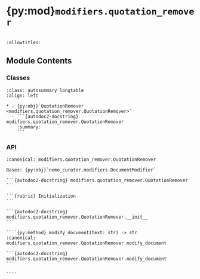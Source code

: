 # {py:mod}`modifiers.quotation_remover`

```{py:module} modifiers.quotation_remover
```

```{autodoc2-docstring} modifiers.quotation_remover
:allowtitles:
```

## Module Contents

### Classes

````{list-table}
:class: autosummary longtable
:align: left

* - {py:obj}`QuotationRemover <modifiers.quotation_remover.QuotationRemover>`
  - ```{autodoc2-docstring} modifiers.quotation_remover.QuotationRemover
    :summary:
    ```
````

### API

`````{py:class} QuotationRemover()
:canonical: modifiers.quotation_remover.QuotationRemover

Bases: {py:obj}`nemo_curator.modifiers.DocumentModifier`

```{autodoc2-docstring} modifiers.quotation_remover.QuotationRemover
```

```{rubric} Initialization
```

```{autodoc2-docstring} modifiers.quotation_remover.QuotationRemover.__init__
```

````{py:method} modify_document(text: str) -> str
:canonical: modifiers.quotation_remover.QuotationRemover.modify_document

```{autodoc2-docstring} modifiers.quotation_remover.QuotationRemover.modify_document
```

````

`````
